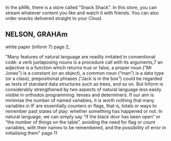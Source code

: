 In the pARk, there is a store called "Snack Shack". In this store, you can stream whatever content you like and watch it with friends. You can also order snacks delivered straight to your Cloud.

NELSON, GRAHAm
---
white paper (inform 7)
page 2,

"Many features of natural language are readily imitated in conventional code: a verb
juxtaposing nouns is a procedure call with its arguments,7
 an adjective is a function which
returns true or false, a proper noun (“Mr Jones”) is a constant (or an object), a common
noun (“man”) is a data type (or a class), prepositional phrases (“Jack is in the box”) could
be regarded as tests of standard data structures such as trees, and so on. But Inform is
considerably strengthened by two aspects of natural language less easily visible in orthodox
programming: tenses and determiners.
If our aim is minimise the number of named variables, it is worth nothing that many
variables in IF are essentially counters or flags, that is, totals or ways to remember past
states of play: whether something has happened or not. In natural language, we can simply
say “if the black door has been open” or “the number of things on the table”, avoiding the
need for flag or count variables, with their names to be remembered, and the possibility
of error in initialising them"
page 11